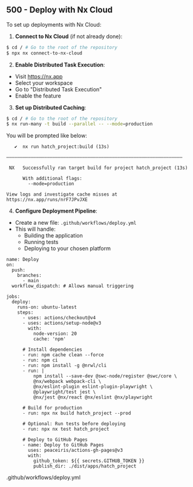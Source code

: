 ## 500 - Deploy with Nx Cloud

To set up deployments with Nx Cloud:

1. **Connect to Nx Cloud** (if not already done):

```bash
$ cd / # Go to the root of the repository
$ npx nx connect-to-nx-cloud
```

2. **Enable Distributed Task Execution**:
- Visit https://nx.app
- Select your workspace
- Go to "Distributed Task Execution"
- Enable the feature

3. **Set up Distributed Caching**:

```bash
$ cd / # Go to the root of the repository
$ nx run-many -t build --parallel -- --mode=production
```

You will be prompted like below:

```
   ✔  nx run hatch_project:build (13s)

—————————————————————————————————————————————————————————————————

 NX   Successfully ran target build for project hatch_project (13s)

      With additional flags:
        --mode=production

View logs and investigate cache misses at https://nx.app/runs/nrF7JPvJXE
```

4. **Configure Deployment Pipeline**:
- Create a new file: `.github/workflows/deploy.yml`
- This will handle:
  - Building the application
  - Running tests
  - Deploying to your chosen platform

```
name: Deploy
on:
  push:
    branches:
      - main
  workflow_dispatch: # Allows manual triggering

jobs:
  deploy:
    runs-on: ubuntu-latest
    steps:
      - uses: actions/checkout@v4
      - uses: actions/setup-node@v3
        with:
          node-version: 20
          cache: 'npm'
      
      # Install dependencies
      - run: npm cache clean --force
      - run: npm ci
      - run: npm install -g @nrwl/cli
      - run: |
          npm install --save-dev @swc-node/register @swc/core \
          @nx/webpack webpack-cli \
          @nx/eslint-plugin eslint-plugin-playwright \
          @playwright/test jest \
          @nx/jest @nx/react @nx/eslint @nx/playwright

      # Build for production
      - run: npx nx build hatch_project --prod
      
      # Optional: Run tests before deploying
      - run: npx nx test hatch_project
      
      # Deploy to GitHub Pages
      - name: Deploy to GitHub Pages
        uses: peaceiris/actions-gh-pages@v3
        with:
          github_token: ${{ secrets.GITHUB_TOKEN }}
          publish_dir: ./dist/apps/hatch_project
```
.github/workflows/deploy.yml